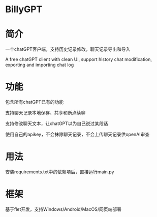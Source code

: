 # BillyGPT
# 简介
一个chatGPT客户端，支持历史记录修改，聊天记录导出和导入

A free chatGPT client with clean UI, support history chat modification, exporting and importing chat log

# 功能
包含所有chatGPT已有的功能

支持聊天记录本地保存、共享和断点续聊

支持修改聊天文本，让chatGPT以为自己说过某段话

使用自己的apikey，不会抹除聊天记录，不会上传聊天记录供openAI审查


# 用法
安装requirements.txt中的依赖项后，直接运行main.py

# 框架
基于flet开发，支持Windows/Android/MacOS/网页端部署

